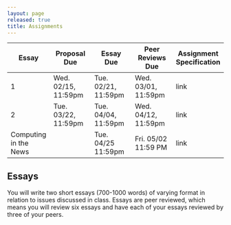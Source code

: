 ```yaml
---
layout: page
released: true
title: Assignments
---
```


| Essay | Proposal Due | Essay Due           | Peer Reviews Due    | Assignment<br/>Specification |
|-------|--------------------|---------------------|---------------------| ---- |
| 1     | Wed. 02/15, 11:59pm | Tue. 02/21, 11:59pm | Wed. 03/01, 11:59pm  | link |
| 2     | Tue. 03/22, 11:59pm | Tue. 04/04, 11:59pm  | Wed. 04/12, 11:59pm  | link |
| Computing<br/>in the News | | Tue. 04/25 11:59pm | Fri. 05/02 11:59 PM | link |

## Essays

You will write two short essays (700-1000 words) of varying format in relation
to issues discussed in class. Essays are peer reviewed, which means you will
review six essays and have each of your essays reviewed by three of your peers.

<!-- ### Essay 1

Essay details [here][essay1].

[essay1]: assignments/essay1.md -->

<!--
Optional Essay: Ethics in the News
------------------

This is an optional assignment that can be completed to make up one of the two required essays. You will complete an Ethics in the News assignment where you research a current topic in computing (outside of lecture topics) and its social implications. Word count, depth, and citation requirements will be similar to the two required essays.
Details to be released around 11/14.
-->
